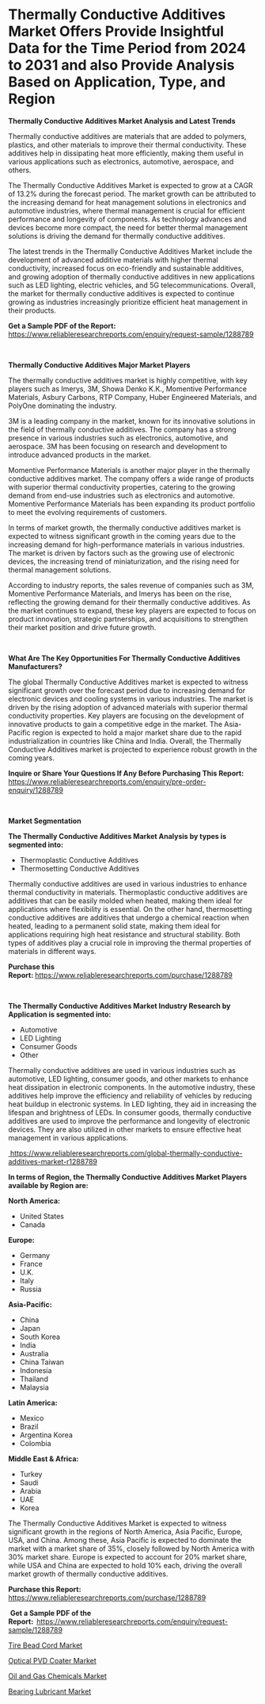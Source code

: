 <p><h1>Thermally Conductive Additives Market Offers Provide Insightful Data for the Time Period from 2024 to 2031 and also Provide Analysis Based on Application, Type, and Region</h1></p><p><strong>Thermally Conductive Additives Market Analysis and Latest Trends</strong></p>
<p><p>Thermally conductive additives are materials that are added to polymers, plastics, and other materials to improve their thermal conductivity. These additives help in dissipating heat more efficiently, making them useful in various applications such as electronics, automotive, aerospace, and others.</p><p>The Thermally Conductive Additives Market is expected to grow at a CAGR of 13.2% during the forecast period. The market growth can be attributed to the increasing demand for heat management solutions in electronics and automotive industries, where thermal management is crucial for efficient performance and longevity of components. As technology advances and devices become more compact, the need for better thermal management solutions is driving the demand for thermally conductive additives.</p><p>The latest trends in the Thermally Conductive Additives Market include the development of advanced additive materials with higher thermal conductivity, increased focus on eco-friendly and sustainable additives, and growing adoption of thermally conductive additives in new applications such as LED lighting, electric vehicles, and 5G telecommunications. Overall, the market for thermally conductive additives is expected to continue growing as industries increasingly prioritize efficient heat management in their products.</p></p>
<p><strong>Get a Sample PDF of the Report:&nbsp;</strong> <a href="https://www.reliableresearchreports.com/enquiry/request-sample/1288789">https://www.reliableresearchreports.com/enquiry/request-sample/1288789</a></p>
<p>&nbsp;</p>
<p><strong>Thermally Conductive Additives Major Market Players</strong></p>
<p><p>The thermally conductive additives market is highly competitive, with key players such as Imerys, 3M, Showa Denko K.K., Momentive Performance Materials, Asbury Carbons, RTP Company, Huber Engineered Materials, and PolyOne dominating the industry. </p><p>3M is a leading company in the market, known for its innovative solutions in the field of thermally conductive additives. The company has a strong presence in various industries such as electronics, automotive, and aerospace. 3M has been focusing on research and development to introduce advanced products in the market.</p><p>Momentive Performance Materials is another major player in the thermally conductive additives market. The company offers a wide range of products with superior thermal conductivity properties, catering to the growing demand from end-use industries such as electronics and automotive. Momentive Performance Materials has been expanding its product portfolio to meet the evolving requirements of customers.</p><p>In terms of market growth, the thermally conductive additives market is expected to witness significant growth in the coming years due to the increasing demand for high-performance materials in various industries. The market is driven by factors such as the growing use of electronic devices, the increasing trend of miniaturization, and the rising need for thermal management solutions.</p><p>According to industry reports, the sales revenue of companies such as 3M, Momentive Performance Materials, and Imerys has been on the rise, reflecting the growing demand for their thermally conductive additives. As the market continues to expand, these key players are expected to focus on product innovation, strategic partnerships, and acquisitions to strengthen their market position and drive future growth.</p></p>
<p>&nbsp;</p>
<p><strong>What Are The Key Opportunities For Thermally Conductive Additives Manufacturers?</strong></p>
<p><p>The global Thermally Conductive Additives market is expected to witness significant growth over the forecast period due to increasing demand for electronic devices and cooling systems in various industries. The market is driven by the rising adoption of advanced materials with superior thermal conductivity properties. Key players are focusing on the development of innovative products to gain a competitive edge in the market. The Asia-Pacific region is expected to hold a major market share due to the rapid industrialization in countries like China and India. Overall, the Thermally Conductive Additives market is projected to experience robust growth in the coming years.</p></p>
<p><strong>Inquire or Share Your Questions If Any Before Purchasing This Report:</strong> <a href="https://www.reliableresearchreports.com/enquiry/pre-order-enquiry/1288789">https://www.reliableresearchreports.com/enquiry/pre-order-enquiry/1288789</a></p>
<p>&nbsp;</p>
<p><strong>Market Segmentation</strong></p>
<p><strong>The Thermally Conductive Additives Market Analysis by types is segmented into:</strong></p>
<p><ul><li>Thermoplastic Conductive Additives</li><li>Thermosetting Conductive Additives</li></ul></p>
<p><p>Thermally conductive additives are used in various industries to enhance thermal conductivity in materials. Thermoplastic conductive additives are additives that can be easily molded when heated, making them ideal for applications where flexibility is essential. On the other hand, thermosetting conductive additives are additives that undergo a chemical reaction when heated, leading to a permanent solid state, making them ideal for applications requiring high heat resistance and structural stability. Both types of additives play a crucial role in improving the thermal properties of materials in different ways.</p></p>
<p><strong>Purchase this Report:&nbsp;</strong><a href="https://www.reliableresearchreports.com/purchase/1288789">https://www.reliableresearchreports.com/purchase/1288789</a></p>
<p>&nbsp;</p>
<p><strong>The Thermally Conductive Additives Market Industry Research by Application is segmented into:</strong></p>
<p><ul><li>Automotive</li><li>LED Lighting</li><li>Consumer Goods</li><li>Other</li></ul></p>
<p><p>Thermally conductive additives are used in various industries such as automotive, LED lighting, consumer goods, and other markets to enhance heat dissipation in electronic components. In the automotive industry, these additives help improve the efficiency and reliability of vehicles by reducing heat buildup in electronic systems. In LED lighting, they aid in increasing the lifespan and brightness of LEDs. In consumer goods, thermally conductive additives are used to improve the performance and longevity of electronic devices. They are also utilized in other markets to ensure effective heat management in various applications.</p></p>
<p><a href="https://www.reliableresearchreports.com/global-thermally-conductive-additives-market-r1288789">&nbsp;https://www.reliableresearchreports.com/global-thermally-conductive-additives-market-r1288789</a></p>
<p><strong>In terms of Region, the Thermally Conductive Additives Market Players available by Region are:</strong></p>
<p>
    <p> <strong> North America: </strong>
        <ul>
            <li>United States</li>
            <li>Canada</li>
        </ul>
        </p> 
    <p> <strong> Europe: </strong>
        <ul>
            <li>Germany</li>
            <li>France</li>
            <li>U.K.</li>
            <li>Italy</li>
            <li>Russia</li>
        </ul>
        </p> 
    <p> <strong> Asia-Pacific: </strong>
        <ul>
            <li>China</li>
            <li>Japan</li>
            <li>South Korea</li>
            <li>India</li>
            <li>Australia</li>
            <li>China Taiwan</li>
            <li>Indonesia</li>
            <li>Thailand</li>
            <li>Malaysia</li>
        </ul>
        </p> 
    <p> <strong> Latin America: </strong>
        <ul>
            <li>Mexico</li>
            <li>Brazil</li>
            <li>Argentina Korea</li>
            <li>Colombia</li>
        </ul>
        </p> 
    <p> <strong> Middle East & Africa: </strong>
        <ul>
            <li>Turkey</li>
            <li>Saudi</li>
            <li>Arabia</li>
            <li>UAE</li>
            <li>Korea</li>
        </ul>
    </p>
    </p>
<p><p>The Thermally Conductive Additives Market is expected to witness significant growth in the regions of North America, Asia Pacific, Europe, USA, and China. Among these, Asia Pacific is expected to dominate the market with a market share of 35%, closely followed by North America with 30% market share. Europe is expected to account for 20% market share, while USA and China are expected to hold 10% each, driving the overall market growth of thermally conductive additives.</p></p>
<p><strong>Purchase this Report: </strong><a href="https://www.reliableresearchreports.com/purchase/1288789">https://www.reliableresearchreports.com/purchase/1288789</a></p>
<p>&nbsp;<strong>Get a Sample PDF of the Report:&nbsp;&nbsp;</strong><a href="https://www.reliableresearchreports.com/enquiry/request-sample/1288789">https://www.reliableresearchreports.com/enquiry/request-sample/1288789</a></p>
<p><strong></strong></p>
<p><p><a href="https://github.com/kairirfan6/Market-Research-Report-List-1/blob/main/tire-bead-cord-market.md">Tire Bead Cord Market</a></p><p><a href="https://github.com/michealerrygz/Market-Research-Report-List-1/blob/main/optical-pvd-coater-market.md">Optical PVD Coater Market</a></p><p><a href="https://www.linkedin.com/pulse/oil-gas-chemicals-market-global-regional-analysis-2024-2031-jh05f">Oil and Gas Chemicals Market</a></p><p><a href="https://www.linkedin.com/pulse/bearing-lubricant-market-research-report-forecast-growth-kk7yc">Bearing Lubricant Market</a></p></p>